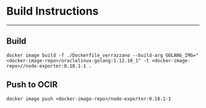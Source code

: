# Build Instructions
---
## Build

`docker image build -f ./Dockerfile_verrazzano --build-arg GOLANG_IMG="<docker-image-repo>/oraclelinux-golang:1.12.10_1" -t <docker-image-repo>//node-exporter:0.18.1-1 .`

## Push to OCIR

`docker image push <docker-image-repo>/node-exporter:0.18.1-1`
